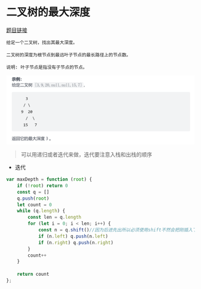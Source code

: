 # 二叉树的最大深度
<a href="https://leetcode-cn.com/problems/maximum-depth-of-binary-tree/" target="_blank">题目链接</a>

```
给定一个二叉树，找出其最大深度。

二叉树的深度为根节点到最远叶子节点的最长路径上的节点数。

说明: 叶子节点是指没有子节点的节点。
```
<div> <img src="../public/img/tree-depth.png"/></div>

> 可以用递归或者迭代来做，迭代要注意入栈和出栈的顺序

- 迭代

```js
var maxDepth = function (root) {
    if (!root) return 0
    const q = []
    q.push(root)
    let count = 0
    while (q.length) {
        const len = q.length
        for (let i = 0; i < len; i++) {
            const n = q.shift()//因为后进先出所以必须使用shift不然会把刚插入下一层的数据取出来
            if (n.left) q.push(n.left)
            if (n.right) q.push(n.right)
        }
        count++
    }

    return count
};

```


